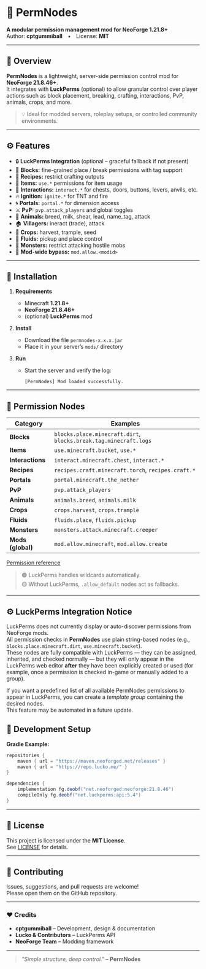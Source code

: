 # 🧩 PermNodes

**A modular permission management mod for NeoForge 1.21.8+**  
Author: **cptgummiball** • License: **MIT**

---

## 📖 Overview

**PermNodes** is a lightweight, server-side permission control mod for **NeoForge 21.8.46+**.  
It integrates with **LuckPerms** (optional) to allow granular control over player actions such as block placement, breaking, crafting, interactions, PvP, animals, crops, and more.

> 💡 Ideal for modded servers, roleplay setups, or controlled community environments.

---

## ⚙️ Features

- 🔒 **LuckPerms Integration** (optional – graceful fallback if not present)  
- 🧱 **Blocks:** fine-grained place / break permissions with tag support  
- 🧰 **Recipes:** restrict crafting outputs  
- 🎒 **Items:** `use.*` permissions for item usage  
- 🚪 **Interactions:** `interact.*` for chests, doors, buttons, levers, anvils, etc.  
- 🔥 **Ignition:** `ignite.*` for TNT and fire  
- 🌀 **Portals:** `portal.*` for dimension access  
- ⚔️ **PvP:** `pvp.attack_players` and global toggles  
- 🐄 **Animals:** breed, milk, shear, lead, name_tag, attack
- 🏠 **Villagers:** ineract (trade), attack
- 🌾 **Crops:** harvest, trample, seed  
- 🌊 **Fluids:** pickup and place control  
- 👾 **Monsters:** restrict attacking hostile mobs
- 🧩 **Mod-wide bypass:** `mod.allow.<modid>`

---

## 🔧 Installation

1. **Requirements**
   - Minecraft **1.21.8+**
   - **NeoForge 21.8.46+**
   - (optional) **LuckPerms** mod

2. **Install**
   - Download the file `permnodes-x.x.x.jar`
   - Place it in your server’s `mods/` directory

3. **Run**
   - Start the server and verify the log:
     ```
     [PermNodes] Mod loaded successfully.
     ```

---

## 🔑 Permission Nodes

| Category | Examples |
|-----------|-----------|
| **Blocks** | `blocks.place.minecraft.dirt`, `blocks.break.tag.minecraft.logs` |
| **Items** | `use.minecraft.bucket`, `use.*` |
| **Interactions** | `interact.minecraft.chest`, `interact.*` |
| **Recipes** | `recipes.craft.minecraft.torch`, `recipes.craft.*` |
| **Portals** | `portal.minecraft.the_nether` |
| **PvP** | `pvp.attack_players` |
| **Animals** | `animals.breed`, `animals.milk` |
| **Crops** | `crops.harvest`, `crops.trample` |
| **Fluids** | `fluids.place`, `fluids.pickup` |
| **Monsters** | `monsters.attack.minecraft.creeper` |
| **Mods (global)** | `mod.allow.minecraft`, `mod.allow.create` |

[Permission reference](./Permission_Reference.md)

> 🟢 LuckPerms handles wildcards automatically.  
> 🟡 Without LuckPerms, `.allow_default` nodes act as fallbacks.

---

## ⚙️ LuckPerms Integration Notice

LuckPerms does not currently display or auto-discover permissions from NeoForge mods.  
All permission checks in **PermNodes** use plain string-based nodes (e.g., `blocks.place.minecraft.dirt`, `use.minecraft.bucket`).  
These nodes are fully compatible with LuckPerms — they can be assigned, inherited, and checked normally — but they will only appear in the LuckPerms web editor **after** they have been explicitly created or used (for example, once a permission is checked in-game or manually added to a group).

If you want a predefined list of all available PermNodes permissions to appear in LuckPerms, you can create a *template group* containing the desired nodes.  
This feature may be automated in a future update.

## 🧩 Development Setup

**Gradle Example:**
```groovy
repositories {
    maven { url = "https://maven.neoforged.net/releases" }
    maven { url = "https://repo.lucko.me/" }
}

dependencies {
    implementation fg.deobf("net.neoforged:neoforge:21.8.46")
    compileOnly fg.deobf("net.luckperms:api:5.4")
}
```

---

## 📜 License

This project is licensed under the **MIT License**.  
See [LICENSE](./LICENSE) for details.

---

## 🤝 Contributing

Issues, suggestions, and pull requests are welcome!  
Please open them on the GitHub repository.

---

### ❤️ Credits

- **cptgummiball** – Development, design & documentation  
- **Lucko & Contributors** – LuckPerms API  
- **NeoForge Team** – Modding framework  

---

> _"Simple structure, deep control."_ – **PermNodes**
